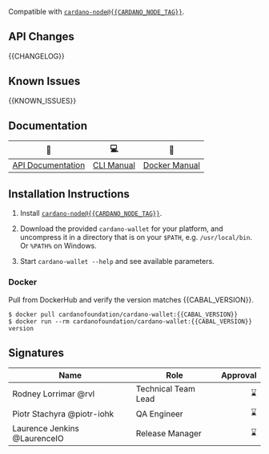<!-- Short optional summary -->

Compatible with [`cardano-node@{{CARDANO_NODE_TAG}}`](https://github.com/input-output-hk/cardano-node/releases/tag/{{CARDANO_NODE_TAG}}).


## API Changes

<!--
  Copy-paste most recent diff excerpt from https://bump.sh/doc/cardano-wallet-diff/changes

  A markdown formatted list can be found by running ./scripts/gh/show-bump.sh
  -->


<!-- A CHANGELOG, organized in three sections:

 - New Features
 - Improvements
 - Resolved Issues

-->

{{CHANGELOG}}

## Known Issues

<!-- Bugs known at the moment of the release, or discovered after and not fixed -->

{{KNOWN_ISSUES}}

## Documentation

<!-- A snapshot of the documentation at the time of releasing. -->

| :closed_book: | :computer: | :whale: |
| -- | -- | -- |
| [API Documentation](https://cardano-foundation.github.io/cardano-wallet/releases/{{GIT_TAG}}/api) | [CLI Manual](https://cardano-foundation.github.io/cardano-wallet/releases/{{GIT_TAG}}/user-guide/cli) | [Docker Manual](https://cardano-foundation.github.io/cardano-wallet/releases/{{GIT_TAG}}/user-guide/Docker) |

## Installation Instructions

<!-- Specific installation steps for this particular release. This should
basically captures whatever is currently available on the repository at
the moment of releasing. -->

1. Install [`cardano-node@{{CARDANO_NODE_TAG}}`](https://github.com/input-output-hk/cardano-node/releases/tag/{{CARDANO_NODE_TAG}}).

2. Download the provided `cardano-wallet` for your platform, and uncompress it in a directory that is on your `$PATH`, e.g. `/usr/local/bin`. Or `%PATH%` on Windows.

3. Start `cardano-wallet --help` and see available parameters.

### Docker

Pull from DockerHub and verify the version matches {{CABAL_VERSION}}.

```
$ docker pull cardanofoundation/cardano-wallet:{{CABAL_VERSION}}
$ docker run --rm cardanofoundation/cardano-wallet:{{CABAL_VERSION}} version
```

## Signatures

<!-- Signatures of people responsible for the release -->

Name                           | Role                | Approval
---                            | ---                 | ---:
Rodney Lorrimar @rvl           | Technical Team Lead | :hourglass:
Piotr Stachyra @piotr-iohk     | QA Engineer         | :hourglass:
Laurence Jenkins @LaurenceIO   | Release Manager     | :hourglass:
